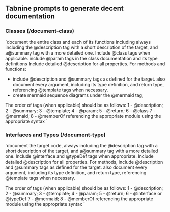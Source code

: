## Tabnine prompts to generate decent documentation

### Classes (/document-class)

`document the entire class and each of its functions including always including the @description tag with a short description of the target, and a@summary tag with a more detailed one. 
Include @class tags when applicable.
include @param tags in the class documentation and its type definitions
Include detailed @description for all properties.
For methods and functions:
  - include @description and @summary tags as defined for the target. also document every argument, including its type definition, and return type, referencing @template tags when necessary.
  - create mermaid sequence diagrams under the @mermaid tag;

The order of tags  (when applicable) should be as follows:
1 - @description;
2 - @summary;
3 - @template;
4 - @param;
5 - @return;
6 - @class
7 - @mermaid;
8 - @memberOf referencing the appropriate module using the appropriate syntax
`

### Interfaces and Types (/document-type)

`document the target code, always including the @description tag with a short description of the target, and a@summary tag with a more detailed one. 
Include @interface and @typeDef tags when appropriate.
Include detailed @description for all properties.
For methods, include @description and @summary tags as defined for the target. also document every argument, including its type definition, and return type, referencing @template tags when necessary.

The order of tags  (when applicable) should be as follows:
1 - @description;
2 - @summary;
3 - @template;
4 - @param;
5 - @return;
6 - @interface or @typeDef
7 - @mermaid;
8 - @memberOf referencing the appropriate module using the appropriate syntax
`